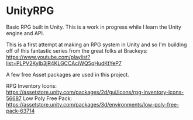 # UnityRPG
Basic RPG built in Unity. 
This is a work in progress while I learn the Unity engine and API.

This is a first attempt at making an RPG system in Unity and so I'm building off of this fantastic series from the great folks at Brackeys:
https://www.youtube.com/playlist?list=PLPV2KyIb3jR4KLGCCAciWQ5qHudKtYeP7

A few free Asset packages are used in this project.

RPG Inventory Icons: https://assetstore.unity.com/packages/2d/gui/icons/rpg-inventory-icons-56687
Low Poly Free Pack: https://assetstore.unity.com/packages/3d/environments/low-poly-free-pack-63714